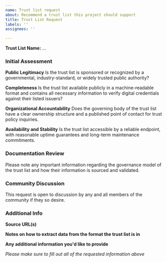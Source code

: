 ```yaml
---
name: Trust list request
about: Recommend a trust list this project should support
title: Trust List Request
labels: ''
assignees: ''

---
```


__Trust List Name:__ ...

### Initial Assessment

__Public Legitimacy__
Is the trust list is sponsored or recognized by a governmental, industry-standard, or widely trusted public authority?

__Completeness__
Is the trust list available publicly in a machine-readable format and contains all necessary information to verify digital credentials against their listed issuers?

__Organizational Accountability__
Does the governing body of the trust list have a clear ownership structure and a published point of contact for trust policy inquiries.

__Availability and Stability__
Is the trust list accessible by a reliable endpoint, with reasonable uptime guarantees and long-term maintenance commitments.

### Documentation Review

Please note any important information regarding the governance model of the trust list and how their information is sourced and validated.

### Community Discussion

This request is open to discussion by any and all members of the community if they so desire.

### Additional Info

__Source URL(s)__

__Notes on how to extract data from the format the trust list is in__

__Any additional information you'd like to provide__

_Please make sure to fill out all of the requested information above_
